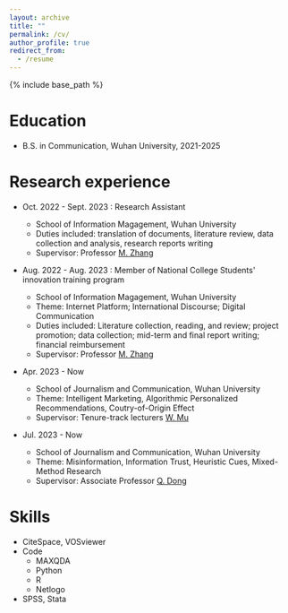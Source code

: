 ```yaml
---
layout: archive
title: ""
permalink: /cv/
author_profile: true
redirect_from:
  - /resume
---
```


{% include base_path %}

Education
======
* B.S. in Communication, Wuhan University, 2021-2025

Research experience
======
* Oct. 2022 - Sept. 2023 : Research Assistant
  * School of Information Magagement, Wuhan University
  * Duties included: translation of documents, literature review, data collection and analysis, research reports writing
  * Supervisor: Professor [M. Zhang](https://sim.whu.edu.cn/info/1574/13915.htm)

* Aug. 2022 - Aug. 2023 : Member of National College Students' innovation training program
  * School of Information Magagement, Wuhan University
  * Theme: Internet Platform; International Discourse; Digital Communication
  * Duties included: Literature collection, reading, and review; project promotion; data collection; mid-term and final report writing; financial reimbursement
  * Supervisor: Professor [M. Zhang](https://sim.whu.edu.cn/info/1574/13915.htm)

* Apr. 2023 - Now
  * School of Journalism and Communication, Wuhan University
  * Theme: Intelligent Marketing, Algorithmic Personalized Recommendations, Coutry-of-Origin Effect
  * Supervisor: Tenure-track lecturers  [W. Mu](http://journal.whu.edu.cn/intro/faculty/muwl)

* Jul. 2023 - Now
  * School of Journalism and Communication, Wuhan University
  * Theme: Misinformation, Information Trust, Heuristic Cues, Mixed-Method Research
  * Supervisor: Associate Professor  [Q. Dong](http://journal.whu.edu.cn/intro/faculty/dongqx)
     
Skills
======
* CiteSpace, VOSviewer
* Code
  * MAXQDA
  * Python
  * R
  * Netlogo
* SPSS, Stata
